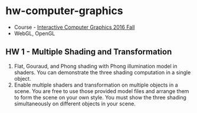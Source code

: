 # hw-computer-graphics

* Course - [Interactive Computer Graphics 2016 Fall](http://www.cmlab.csie.ntu.edu.tw/~ming/courses/icg/3d-models/)
* WebGL, OpenGL

## HW 1 - Multiple Shading and Transformation ##

1. Flat, Gouraud, and Phong shading with Phong illumination model in shaders. You can demonstrate the three shading computation in a single object.
2. Enable multiple shaders and transformation on multiple objects in a scene. You are free to use those provided model files and arrange them to form the scene on your own style. You must show the three shading simultaneously on different objects in your scene.
